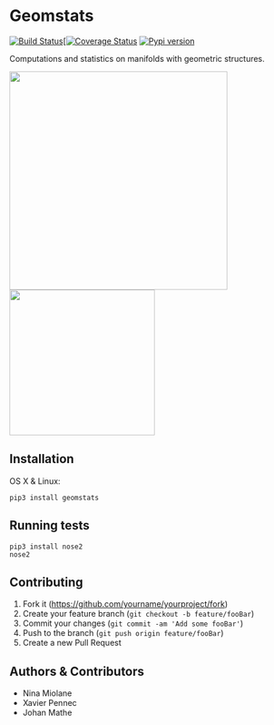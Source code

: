 # Geomstats
[![Build Status](https://travis-ci.org/geomstats/geomstats.svg?branch=master)](https://travis-ci.org/geomstats/geomstats)[[![Coverage Status](https://codecov.io/gh/geomstats/geomstats/branch/master/graph/badge.svg)](https://codecov.io/gh/geomstats/geomstats) [![Pypi version](https://img.shields.io/pypi/v/geomstats.svg)](https://pypi.python.org/pypi/geomstats/)

Computations and statistics on manifolds with geometric structures.

<img src="https://raw.githubusercontent.com/ninamiolane/geomstats/master/examples/imgs/gradient_descent.gif" width=384 height=384><img src="https://raw.githubusercontent.com/ninamiolane/geomstats/master/examples/imgs/h2_grid.png" width=256 height=256>


## Installation

OS X & Linux:

```
pip3 install geomstats
```

## Running tests

```
pip3 install nose2
nose2
```

## Contributing

1. Fork it (<https://github.com/yourname/yourproject/fork>)
2. Create your feature branch (`git checkout -b feature/fooBar`)
3. Commit your changes (`git commit -am 'Add some fooBar'`)
4. Push to the branch (`git push origin feature/fooBar`)
5. Create a new Pull Request

## Authors & Contributors

* Nina Miolane
* Xavier Pennec
* Johan Mathe
